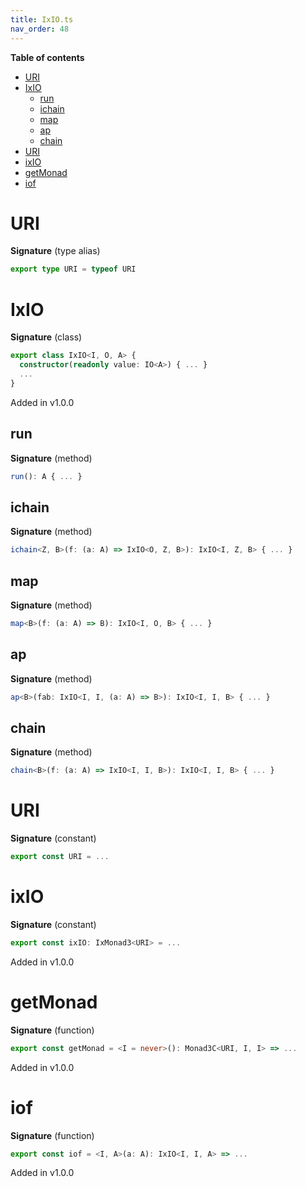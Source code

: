 ```yaml
---
title: IxIO.ts
nav_order: 48
---
```


<!-- START doctoc generated TOC please keep comment here to allow auto update -->
<!-- DON'T EDIT THIS SECTION, INSTEAD RE-RUN doctoc TO UPDATE -->
**Table of contents**

- [URI](#uri)
- [IxIO](#ixio)
  - [run](#run)
  - [ichain](#ichain)
  - [map](#map)
  - [ap](#ap)
  - [chain](#chain)
- [URI](#uri-1)
- [ixIO](#ixio)
- [getMonad](#getmonad)
- [iof](#iof)

<!-- END doctoc generated TOC please keep comment here to allow auto update -->

# URI

**Signature** (type alias)

```ts
export type URI = typeof URI
```

# IxIO

**Signature** (class)

```ts
export class IxIO<I, O, A> {
  constructor(readonly value: IO<A>) { ... }
  ...
}
```

Added in v1.0.0

## run

**Signature** (method)

```ts
run(): A { ... }
```

## ichain

**Signature** (method)

```ts
ichain<Z, B>(f: (a: A) => IxIO<O, Z, B>): IxIO<I, Z, B> { ... }
```

## map

**Signature** (method)

```ts
map<B>(f: (a: A) => B): IxIO<I, O, B> { ... }
```

## ap

**Signature** (method)

```ts
ap<B>(fab: IxIO<I, I, (a: A) => B>): IxIO<I, I, B> { ... }
```

## chain

**Signature** (method)

```ts
chain<B>(f: (a: A) => IxIO<I, I, B>): IxIO<I, I, B> { ... }
```

# URI

**Signature** (constant)

```ts
export const URI = ...
```

# ixIO

**Signature** (constant)

```ts
export const ixIO: IxMonad3<URI> = ...
```

Added in v1.0.0

# getMonad

**Signature** (function)

```ts
export const getMonad = <I = never>(): Monad3C<URI, I, I> => ...
```

Added in v1.0.0

# iof

**Signature** (function)

```ts
export const iof = <I, A>(a: A): IxIO<I, I, A> => ...
```

Added in v1.0.0
